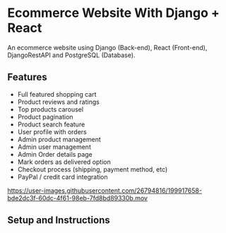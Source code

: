 # Ecommerce Website With Django + React
An ecommerce website using Django (Back-end), React (Front-end), DjangoRestAPI and PostgreSQL (Database). 

## Features
- Full featured shopping cart
- Product reviews and ratings
- Top products carousel
- Product pagination
- Product search feature
- User profile with orders
- Admin product management
- Admin user management
- Admin Order details page
- Mark orders as delivered option
- Checkout process (shipping, payment method, etc)
- PayPal / credit card integration

https://user-images.githubusercontent.com/26794816/199917658-bde2dc3f-60dc-4f61-98eb-7fd8bd89330b.mov

## Setup and Instructions
